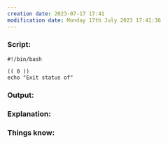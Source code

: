 ```yaml
---
creation date: 2023-07-17 17:41
modification date: Monday 17th July 2023 17:41:36
---
```


### Script:[](https://tldp.org/LDP/abs/html/testconstructs.html#ARITHTESTS)

```
#!/bin/bash

(( 0 ))
echo "Exit status of"
```

### Output:



### Explanation:



### Things know:
